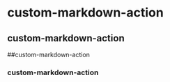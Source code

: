 # custom-markdown-action

## custom-markdown-action

##custom-markdown-action

###     custom-markdown-action
